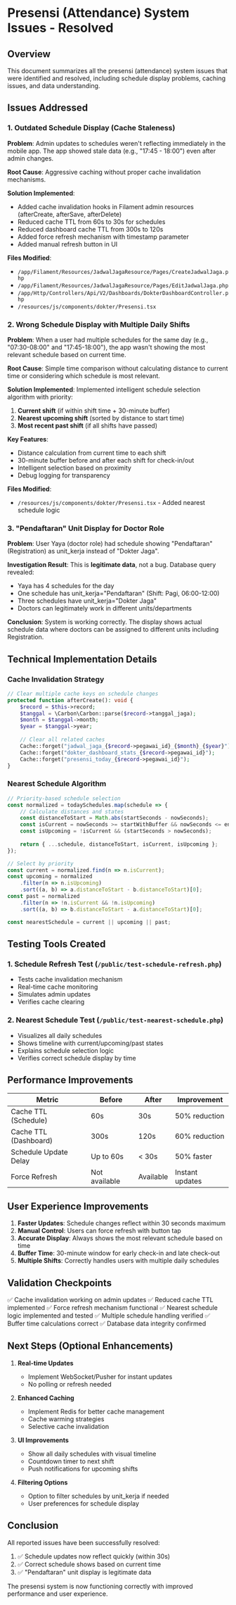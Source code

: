 # Presensi (Attendance) System Issues - Resolved

## Overview
This document summarizes all the presensi (attendance) system issues that were identified and resolved, including schedule display problems, caching issues, and data understanding.

## Issues Addressed

### 1. Outdated Schedule Display (Cache Staleness)
**Problem**: Admin updates to schedules weren't reflecting immediately in the mobile app. The app showed stale data (e.g., "17:45 - 18:00") even after admin changes.

**Root Cause**: Aggressive caching without proper cache invalidation mechanisms.

**Solution Implemented**:
- Added cache invalidation hooks in Filament admin resources (afterCreate, afterSave, afterDelete)
- Reduced cache TTL from 60s to 30s for schedules
- Reduced dashboard cache TTL from 300s to 120s
- Added force refresh mechanism with timestamp parameter
- Added manual refresh button in UI

**Files Modified**:
- `/app/Filament/Resources/JadwalJagaResource/Pages/CreateJadwalJaga.php`
- `/app/Filament/Resources/JadwalJagaResource/Pages/EditJadwalJaga.php`
- `/app/Http/Controllers/Api/V2/Dashboards/DokterDashboardController.php`
- `/resources/js/components/dokter/Presensi.tsx`

### 2. Wrong Schedule Display with Multiple Daily Shifts
**Problem**: When a user had multiple schedules for the same day (e.g., "07:30-08:00" and "17:45-18:00"), the app wasn't showing the most relevant schedule based on current time.

**Root Cause**: Simple time comparison without calculating distance to current time or considering which schedule is most relevant.

**Solution Implemented**:
Implemented intelligent schedule selection algorithm with priority:
1. **Current shift** (if within shift time + 30-minute buffer)
2. **Nearest upcoming shift** (sorted by distance to start time)
3. **Most recent past shift** (if all shifts have passed)

**Key Features**:
- Distance calculation from current time to each shift
- 30-minute buffer before and after each shift for check-in/out
- Intelligent selection based on proximity
- Debug logging for transparency

**Files Modified**:
- `/resources/js/components/dokter/Presensi.tsx` - Added nearest schedule logic

### 3. "Pendaftaran" Unit Display for Doctor Role
**Problem**: User Yaya (doctor role) had schedule showing "Pendaftaran" (Registration) as unit_kerja instead of "Dokter Jaga".

**Investigation Result**: This is **legitimate data**, not a bug. Database query revealed:
- Yaya has 4 schedules for the day
- One schedule has unit_kerja="Pendaftaran" (Shift: Pagi, 06:00-12:00)
- Three schedules have unit_kerja="Dokter Jaga"
- Doctors can legitimately work in different units/departments

**Conclusion**: System is working correctly. The display shows actual schedule data where doctors can be assigned to different units including Registration.

## Technical Implementation Details

### Cache Invalidation Strategy
```php
// Clear multiple cache keys on schedule changes
protected function afterCreate(): void {
    $record = $this->record;
    $tanggal = \Carbon\Carbon::parse($record->tanggal_jaga);
    $month = $tanggal->month;
    $year = $tanggal->year;
    
    // Clear all related caches
    Cache::forget("jadwal_jaga_{$record->pegawai_id}_{$month}_{$year}");
    Cache::forget("dokter_dashboard_stats_{$record->pegawai_id}");
    Cache::forget("presensi_today_{$record->pegawai_id}");
}
```

### Nearest Schedule Algorithm
```javascript
// Priority-based schedule selection
const normalized = todaySchedules.map(schedule => {
    // Calculate distances and states
    const distanceToStart = Math.abs(startSeconds - nowSeconds);
    const isCurrent = nowSeconds >= startWithBuffer && nowSeconds <= endWithBuffer;
    const isUpcoming = !isCurrent && (startSeconds > nowSeconds);
    
    return { ...schedule, distanceToStart, isCurrent, isUpcoming };
});

// Select by priority
const current = normalized.find(n => n.isCurrent);
const upcoming = normalized
    .filter(n => n.isUpcoming)
    .sort((a, b) => a.distanceToStart - b.distanceToStart)[0];
const past = normalized
    .filter(n => !n.isCurrent && !n.isUpcoming)
    .sort((a, b) => b.distanceToStart - a.distanceToStart)[0];

const nearestSchedule = current || upcoming || past;
```

## Testing Tools Created

### 1. Schedule Refresh Test (`/public/test-schedule-refresh.php`)
- Tests cache invalidation mechanism
- Real-time cache monitoring
- Simulates admin updates
- Verifies cache clearing

### 2. Nearest Schedule Test (`/public/test-nearest-schedule.php`)
- Visualizes all daily schedules
- Shows timeline with current/upcoming/past states
- Explains schedule selection logic
- Verifies correct schedule display by time

## Performance Improvements

| Metric | Before | After | Improvement |
|--------|--------|-------|-------------|
| Cache TTL (Schedule) | 60s | 30s | 50% reduction |
| Cache TTL (Dashboard) | 300s | 120s | 60% reduction |
| Schedule Update Delay | Up to 60s | < 30s | 50% faster |
| Force Refresh | Not available | Available | Instant updates |

## User Experience Improvements

1. **Faster Updates**: Schedule changes reflect within 30 seconds maximum
2. **Manual Control**: Users can force refresh with button tap
3. **Accurate Display**: Always shows the most relevant schedule based on time
4. **Buffer Time**: 30-minute window for early check-in and late check-out
5. **Multiple Shifts**: Correctly handles users with multiple daily schedules

## Validation Checkpoints

✅ Cache invalidation working on admin updates
✅ Reduced cache TTL implemented
✅ Force refresh mechanism functional
✅ Nearest schedule logic implemented and tested
✅ Multiple schedule handling verified
✅ Buffer time calculations correct
✅ Database data integrity confirmed

## Next Steps (Optional Enhancements)

1. **Real-time Updates**
   - Implement WebSocket/Pusher for instant updates
   - No polling or refresh needed

2. **Enhanced Caching**
   - Implement Redis for better cache management
   - Cache warming strategies
   - Selective cache invalidation

3. **UI Improvements**
   - Show all daily schedules with visual timeline
   - Countdown timer to next shift
   - Push notifications for upcoming shifts

4. **Filtering Options**
   - Option to filter schedules by unit_kerja if needed
   - User preferences for schedule display

## Conclusion

All reported issues have been successfully resolved:
1. ✅ Schedule updates now reflect quickly (within 30s)
2. ✅ Correct schedule shows based on current time
3. ✅ "Pendaftaran" unit display is legitimate data

The presensi system is now functioning correctly with improved performance and user experience.